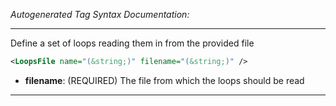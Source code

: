 <!-- THIS IS AN AUTOGENERATED FILE: Don't edit it directly, instead change the schema definition in the code itself. -->

_Autogenerated Tag Syntax Documentation:_

---
Define a set of loops reading them in from the provided file

```xml
<LoopsFile name="(&string;)" filename="(&string;)" />
```

-   **filename**: (REQUIRED) The file from which the loops should be read

---
